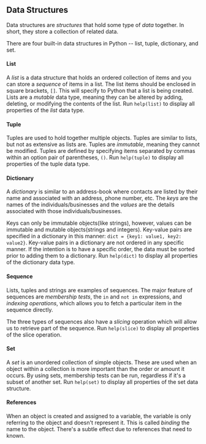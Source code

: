 ## Data Structures

Data structures are *structures* that hold some type of *data* together.  In short, they store a collection of related data.

There are four built-in data structures in Python -- list, tuple, dictionary, and set.

#### List

A *list* is a data structure that holds an ordered collection of items and you can store a *sequence* of items in a list.  The list items should be enclosed in square brackets, `[]`.  This will specify to Python that a list is being created.  Lists are a *mutable* data type, meaning they can be altered by adding, deleting, or modifying the contents of the list.  Run `help(list)` to display all properties of the *list* data type.

#### Tuple

Tuples are used to hold together multiple objects.  Tuples are similar to lists, but not as extensive as lists are.  Tuples are *immutable*, meaning they cannot be modified.  Tuples are defined by specifying items separated by commas within an option pair of parentheses, `()`. Run `help(tuple)` to display all properties of the tuple data type.

#### Dictionary

A *dictionary* is similar to an address-book where contacts are listed by their name and associated with an address, phone number, etc.  The *keys* are the names of the individuals/businesses and the *values* are the details associated with those individuals/businesses.  

Keys can only be immutable objects(like strings), however, values can be immutable and mutable objects(strings and integers).  Key-value pairs are specified in a dictionary in this manner: `dict = {key1: value1, key2: value2}`.  Key-value pairs in a dictionary are not ordered in any specific manner.  If the intention is to have a specific order, the data must be sorted prior to adding them to a dictionary.  Run `help(dict)` to display all properties of the dictionary data type.

#### Sequence

Lists, tuples and strings are examples of sequences.  The major feature of sequences are *membership tests*, the `in` and `not in` expressions, and *indexing operations*, which allows you to fetch a particular item in the sequence directly.

The three types of sequences also have a *slicing* operation which will allow us to retrieve part of the sequence.  Run `help(slice)` to display all properties of the slice operation.

#### Set

A *set* is an unordered collection of simple objects.  These are used when an object within a collection is more important than the order or amount it occurs.  By using sets, membership tests can be run, regardless if it's a subset of another set.  Run `help(set)` to display all properties of the set data structure.

#### References

When an object is created and assigned to a variable, the variable is only referring to the object and doesn't represent it.  This is called *binding* the name to the object.  There's a subtle effect due to references that need to known.
